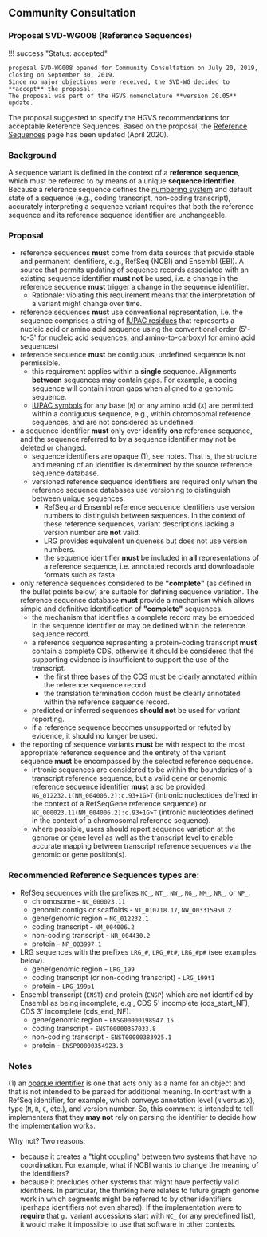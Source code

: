 ## Community Consultation

### Proposal SVD-WG008 (Reference Sequences)

!!! success "Status: accepted"

    proposal SVD-WG008 opened for Community Consultation on July 20, 2019, closing on September 30, 2019.
    Since no major objections were received, the SVD-WG decided to **accept** the proposal.
    The proposal was part of the HGVS nomenclature **version 20.05** update.

The proposal suggested to specify the HGVS recommendations for acceptable Reference Sequences.
Based on the proposal, the [Reference Sequences](../background/refseq.md) page has been updated (April 2020).

### Background

A sequence variant is defined in the context of a **reference sequence**, which must be referred to by means of a unique **sequence identifier**.
Because a reference sequence defines the [numbering system](../background/numbering.md) and default state of a sequence (e.g., coding transcript, non-coding transcript), accurately interpreting a sequence variant requires that both the reference sequence and its reference sequence identifier are unchangeable.

### Proposal

- reference sequences **must** come from data sources that provide stable and permanent identifiers, e.g., RefSeq (NCBI) and Ensembl (EBI).
  A source that permits updating of sequence records associated with an existing sequence identifier **must not** be used, i.e. a change in the reference sequence **must** trigger a change in the sequence identifier.
    - Rationale: violating this requirement means that the interpretation of a variant might change over time.
- reference sequences **must** use conventional representation, i.e. the sequence comprises a string of [IUPAC residues](../background/standards.md) that represents a nucleic acid or amino acid sequence using the conventional order (5'-to-3' for nucleic acid sequences, and amino-to-carboxyl for amino acid sequences)
- reference sequence **must** be contiguous, undefined sequence is not permissible.
    - this requirement applies within a **single** sequence. Alignments **between** sequences may contain gaps. For example, a coding sequence will contain intron gaps when aligned to a genomic sequence.
    - [IUPAC symbols](../background/standards.md) for any base (`N`) or any amino acid (`X`) are permitted within a contiguous sequence, e.g., within chromosomal reference sequences, and are not considered as undefined.
- a sequence identifier **must** only ever identify **one** reference sequence, and the sequence referred to by a sequence identifier may not be deleted or changed.
    - sequence identifiers are opaque (1), see notes.
      That is, the structure and meaning of an identifier is determined by the source reference sequence database.
    - versioned reference sequence identifiers are required only when the reference sequence databases use versioning to distinguish between unique sequences.
        - RefSeq and Ensembl reference sequence identifiers use version numbers to distinguish between sequences.
          In the context of these reference sequences, variant descriptions lacking a version number are **not** valid.
        - LRG provides equivalent uniqueness but does not use version numbers.
        - the sequence identifier **must** be included in **all** representations of a reference sequence, i.e. annotated records and downloadable formats such as fasta.
- only reference sequences considered to be **"complete"** (as defined in the bullet points below) are suitable for defining sequence variation.
  The reference sequence database **must** provide a mechanism which allows simple and definitive identification of **"complete"** sequences.
    - the mechanism that identifies a complete record may be embedded in the sequence identifier or may be defined within the reference sequence record.
    - a reference sequence representing a protein-coding transcript **must** contain a complete CDS, otherwise it should be considered that the supporting evidence is insufficient to support the use of the transcript.
        - the first three bases of the CDS must be clearly annotated within the reference sequence record.
        - the translation termination codon must be clearly annotated within the reference sequence record.
    - predicted or inferred sequences **should not** be used for variant reporting.
    - if a reference sequence becomes unsupported or refuted by evidence, it should no longer be used.
- the reporting of sequence variants **must** be with respect to the most appropriate reference sequence and the entirety of the variant sequence **must** be encompassed by the selected reference sequence.
    - intronic sequences are considered to be within the boundaries of a transcript reference sequence, but a valid gene or genomic reference sequence identifier **must** also be provided, `NG_012232.1(NM_004006.2):c.93+1G>T` (intronic nucleotides defined in the context of a RefSeqGene reference sequence) or `NC_000023.11(NM_004006.2):c.93+1G>T` (intronic nucleotides defined in the context of a chromosomal reference sequence).
    - where possible, users should report sequence variation at the genome or gene level as well as the transcript level to enable accurate mapping between transcript reference sequences via the genomic or gene position(s).

### Recommended Reference Sequences types are:

- RefSeq sequences with the prefixes `NC_`, `NT_`, `NW_`, `NG_`, `NM_`, `NR_`, or `NP_`.
    - chromosome - `NC_000023.11`
    - genomic contigs or scaffolds - `NT_010718.17`, `NW_003315950.2`
    - gene/genomic region - `NG_012232.1`
    - coding transcript - `NM_004006.2`
    - non-coding transcript - `NR_004430.2`
    - protein - `NP_003997.1`
- LRG sequences with the prefixes `LRG_#`, `LRG_#t#`, `LRG_#p#` (see examples below).
    - gene/genomic region - `LRG_199`
    - coding transcript (or non-coding transcript) - `LRG_199t1`
    - protein - `LRG_199p1`
- Ensembl transcript (`ENST`) and protein (`ENSP`) which are not identified by Ensembl as being incomplete, e.g., CDS 5' incomplete (cds_start_NF), CDS 3' incomplete (cds_end_NF).
    - gene/genomic region - `ENSG00000198947.15`
    - coding transcript - `ENST00000357033.8`
    - non-coding transcript - `ENST00000383925.1`
    - protein - `ENSP00000354923.3`

### Notes

(1) an [opaque identifier](https://indieweb.org/opaque) is one that acts only as a name for an object and that is not intended to be parsed for additional meaning.
In contrast with a RefSeq identifier, for example, which conveys annotation level (`N` versus `X`), type (`M`, `R`, `C`, etc.), and version number.
So, this comment is intended to tell implementers that they **may not** rely on parsing the identifier to decide how the implementation works.

Why not? Two reasons:

- because it creates a "tight coupling" between two systems that have no coordination.
  For example, what if NCBI wants to change the meaning of the identifiers?
- because it precludes other systems that might have perfectly valid identifiers.
  In particular, the thinking here relates to future graph genome work in which segments might be referred to by other identifiers (perhaps identifiers not even shared).
  If the implementation were to **require** that `g.` variant accessions start with `NC_` (or any predefined list), it would make it impossible to use that software in other contexts.

